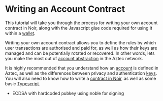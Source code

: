 # Writing an Account Contract

This tutorial will take you through the process for writing your own account contract in Noir, along with the Javascript glue code required for using it within a [wallet](./main.md).

Writing your own account contract allows you to define the rules by which user transactions are authorised and paid for, as well as how their keys are managed and can be potentially rotated or recovered. In other words, lets you make the most out of [account abstraction](../../concepts/foundation/accounts/main.md#what-is-account-abstraction) in the Aztec network.

It is highly recommended that you understand how an [account](../../concepts/foundation/accounts/main.md) is defined in Aztec, as well as the differences between privacy and authentication [keys](../../concepts/foundation/accounts/keys.md). You will also need to know how to write a [contract in Noir](../contracts/main.md), as well as some basic [Typescript](https://www.typescriptlang.org/).

- ECDSA with hardcoded pubkey using noble for signing